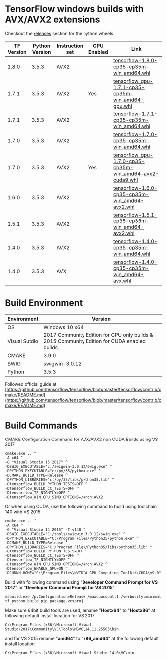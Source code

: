 
# TensorFlow windows builds with AVX/AVX2 extensions

Checkout the [releases](https://github.com/faisalthaheem/tensorflow-windows/releases) section for the python wheels.

TF Version|Python Version|Instruction set|GPU Enabled|Link
-------|----|----|----|-----------
1.8.0|3.5.3|AVX2|| [tensorflow-1.8.0-cp35-cp35m-win_amd64.whl](https://github.com/faisalthaheem/tensorflow-windows/releases/download/1.8.0/tensorflow-1.8.0-cp35-cp35m-win_amd64.whl)
1.7.1|3.5.3|AVX2|Yes| [tensorflow_gpu-1.7.1-cp35-cp35m-win_amd64-gpu.whl](https://github.com/faisalthaheem/tensorflow-windows/releases/download/1.7.1/tensorflow_gpu-1.7.1-cp35-cp35m-win_amd64-gpu.whl)
1.7.1|3.5.3|AVX2|| [tensorflow-1.7.1-cp35-cp35m-win_amd64.whl](https://github.com/faisalthaheem/tensorflow-windows/releases/download/1.7.1/tensorflow-1.7.1-cp35-cp35m-win_amd64.whl)
1.7.0|3.5.3|AVX2|| [tensorflow-1.7.0-cp35-cp35m-win_amd64.whl](https://github.com/faisalthaheem/tensorflow-windows/releases/download/1.7.0/tensorflow-1.7.0-cp35-cp35m-win_amd64.whl)
1.7.0|3.5.3|AVX2|Yes| [tensorflow_gpu-1.7.0-cp35-cp35m-win_amd64-avx2-cuda9.whl](https://github.com/faisalthaheem/tensorflow-windows/releases/download/1.7.0/tensorflow_gpu-1.7.0-cp35-cp35m-win_amd64-avx2-cuda9.whl)
1.6.0|3.5.3|AVX2|| [tensorflow-1.6.0-cp35-cp35m-win_amd64-avx2.whl](https://github.com/faisalthaheem/tensorflow-windows/releases/download/1.6.0/tensorflow-1.6.0-cp35-cp35m-win_amd64-avx2.whl)
1.5.1|3.5.3|AVX2|| [tensorflow-1.5.1-cp35-cp35m-win_amd64-avx2.whl](https://github.com/faisalthaheem/tensorflow-windows/releases/download/1.5.1/tensorflow-1.5.1-cp35-cp35m-win_amd64-avx2.whl)
1.4.0|3.5.3|AVX2|| [tensorflow-1.4.0-cp35-cp35m-win_amd64.whl](https://github.com/faisalthaheem/tensorflow-windows/releases/download/1.4/tensorflow-1.4.0-cp35-cp35m-win_amd64.whl)
1.4.0|3.5.3|AVX|| [tensorflow-1.4.0-cp35-cp35m-win_amd64-avx.whl](https://github.com/faisalthaheem/tensorflow-windows/releases/download/1.4/tensorflow-1.4.0-cp35-cp35m-win_amd64-avx.whl)


# Build Environment

Environment|Version
-------|----
OS|Windows 10 x64
Visual Sutdio|2017 Community Edition for CPU only builds & 2015 Community Edition for CUDA enabled builds
CMAKE|3.9.0
SWIG|swigwin-3.0.12
Python|3.5.3

Followed official guide at 
[https://github.com/tensorflow/tensorflow/blob/master/tensorflow/contrib/cmake/README.md](https://github.com/tensorflow/tensorflow/blob/master/tensorflow/contrib/cmake/README.md)

# Build Commands

CMAKE Configuration Command for AVX/AVX2 non CUDA Builds using VS 2017

    cmake.exe .. ^
    -A x64 ^
    -G "Visual Studio 15 2017" ^
    -DSWIG_EXECUTABLE="c:/swigwin-3.0.12/swig.exe" ^
    -DPYTHON_EXECUTABLE="c:/py/35/python.exe" ^
    -DCMAKE_BUILD_TYPE=Release ^
    -DPYTHON_LIBRARIES="c:/py/35/libs/python35.lib" ^
    -Dtensorflow_BUILD_PYTHON_TESTS=OFF ^
    -Dtensorflow_BUILD_CC_TESTS=OFF ^
    -Dtensorflow_TF_NIGHTLY=OFF ^
    -Dtensorflow_WIN_CPU_SIMD_OPTIONS=/arch:AVX2

Or when using CUDA, use the following command to build using toolchain 140 with VS 2015

    cmake.exe .. ^
    -A x64 ^
    -G "Visual Studio 14 2015" -T v140 ^
    -DSWIG_EXECUTABLE="C:/tools/swigwin-3.0.12/swig.exe" ^
    -DPYTHON_EXECUTABLE="C:/Program Files/Python35/python.exe" ^
    -DCMAKE_BUILD_TYPE=Release ^
    -DPYTHON_LIBRARIES="C:/Program Files/Python35/libs/python35.lib" ^
    -Dtensorflow_BUILD_PYTHON_TESTS=OFF ^
    -Dtensorflow_BUILD_CC_TESTS=OFF ^
    -Dtensorflow_TF_NIGHTLY=OFF ^
    -Dtensorflow_WIN_CPU_SIMD_OPTIONS=/arch:AVX2 ^
    -Dtensorflow_ENABLE_GPU=ON ^
    -DCUDNN_HOME="C:\Program Files\NVIDIA GPU Computing Toolkit\CUDA\v9.0"

Build with following command using "**Developer Command Prompt for VS 2017**" or "**Developer Command Prompt for VS 2015**"

    msbuild.exe /p:Configuration=Release /maxcpucount:1 /verbosity:minimal tf_python_build_pip_package.vcxproj

Make sure 64bit build tools are used, rename "**Hostx64**" to "**Hostx86**" at following default install location for VS 2017

    C:\Program Files (x86)\Microsoft Visual Studio\2017\Community\VC\Tools\MSVC\14.11.25503\bin

and for VS 2015 rename "**amd64**" to "**x86_amd64**" at the following default install location
    
    C:\Program Files (x86)\Microsoft Visual Studio 14.0\VC\bin
